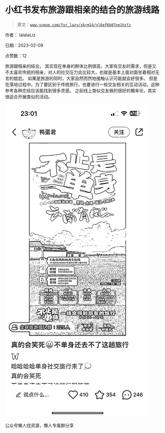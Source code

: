 # 小红书发布旅游跟相亲的结合的旅游线路

> 原文：[`www.yuque.com/for_lazy/xkrm14/yl6ef6b07ne1hzfz`](https://www.yuque.com/for_lazy/xkrm14/yl6ef6b07ne1hzfz)



作者： lalalaLiz



日期：2023-02-09



点赞数：12



旅游跟相亲的结合。 其实现在单身的群体比例很高，大家有交友的需求，但是又不太喜欢传统的相亲，对人的社交压力会比较大，也就是基本上面对面坐着相对无言的尴尬。 如果是旅游的同时，大家自然而然地接触认识可能就会好很多。 但是在落地过程中，为了要区别于传统旅行，也要进行一些交友相关的互动活动，这种参考各种恋综应该能找到很多灵感。 之前线上类似交友做的很好的概率论，其实很适合开展类似的活动。



![](img/ab472a937df10860341fa277108af1dd.png)  

公众号懒人找资源，懒人专属群分享

